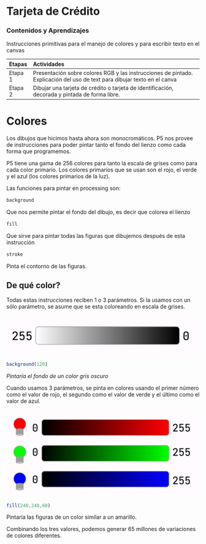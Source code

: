 # Tarjeta de Crédito

### Contenidos y Aprendizajes
Instrucciones primitivas para el manejo de colores y para escribir texto en el canvas

| Etapas | Actividades | 
| :---- | :---- | 
| Etapa 1 | Presentación sobre colores RGB y las instrucciones de pintado. Explicación del uso de text para dibujar texto en el canva | Instrucciones primitivas para el manejo de colores y para escribir texto en el canvas |
| Etapa 2 | Dibujar una tarjeta de crédito o tarjeta de identificación, decorada y pintada de forma libre. |  


# Colores
Los dibujos que hicimos hasta ahora son monocromáticos. P5 nos provee de instrucciones para poder pintar tanto el fondo del lienzo como cada forma que programemos.

P5 tiene una gama de 256 colores para tanto la escala de grises como para cada color primario. Los colores primarios que se usan son el rojo, el verde y el azul (los colores primarios de la luz).

Las funciones para pintar en processing son:
```js
background
```
Que nos permite pintar el fondo del dibujo, es decir que colorea el lienzo
```js
fill
```
Que sirve para pintar todas las figuras que dibujemos después de esta instrucción
```js
stroke
```
Pinta el contorno de las figuras.

## De qué color?

Todas estas instrucciones reciben 1 o 3 parámetros. Si la usamos con un sólo parámetro, se asume que se esta coloreando en escala de grises.

![color_gris](../images/grises.png)

```js
background(120)
```
_Pintaría el fondo de un color gris oscuro_

Cuando usamos 3 parámetros, se pinta en colores usando el primer número como el valor de rojo, el segundo como el valor de verde y el último como el valor de azul.

![color_rgb](../images/rgb.png)

```js
fill(240,240,60)
```
Pintaría las figuras de un color similar a un amarillo.

Combinando los tres valores, podemos generar 65 millones de variaciones de colores diferentes.
<!-- TODO: buscar si puedo hacer una tabla con colores hex -->
